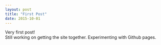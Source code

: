 ```yaml
---
layout: post
title: "First Post"
date: 2015-10-01
---
```


Very first post!  
Still working on getting the site together.  Experimenting with Github pages.
